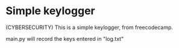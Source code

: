 # Simple keylogger
(CYBERSECURITY) This is a simple keylogger, from freecodecamp.

main.py will record the keys entered in "log.txt" 
